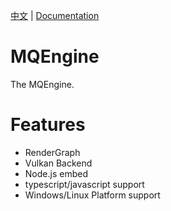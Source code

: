 [中文](README_zh.md) | [Documentation](https://maablock.github.io/MQEngine/)
# MQEngine
The MQEngine.
# Features
- RenderGraph
- Vulkan Backend
- Node.js embed
- typescript/javascript support
- Windows/Linux Platform support